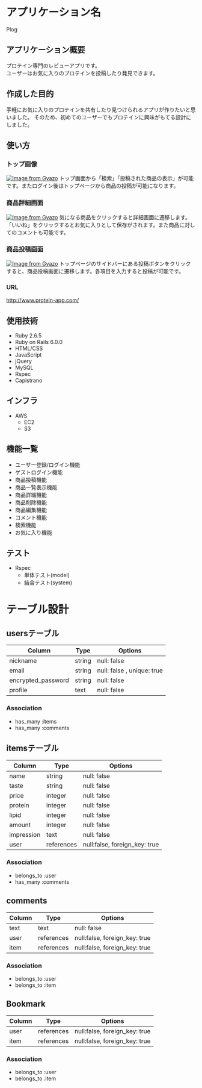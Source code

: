 # アプリケーション名
Plog

## アプリケーション概要
プロテイン専門のレビューアプリです。  
ユーザーはお気に入りのプロテインを投稿したり発見できます。

## 作成した目的
手軽にお気に入りのプロテインを共有したり見つけられるアプリが作りたいと思いました。
そのため、初めてのユーザーでもプロテインに興味がもてる設計にしました。

## 使い方

### トップ画像
[![Image from Gyazo](https://i.gyazo.com/87645c3308693e95bce4b4631d991fda.gif)](https://gyazo.com/87645c3308693e95bce4b4631d991fda)
トップ画面から「検索」「投稿された商品の表示」が可能です。またログイン後はトップページから商品の投稿が可能になります。

### 商品詳細画面
[![Image from Gyazo](https://i.gyazo.com/c15c5f740a50e7d4541636222960ec20.gif)](https://gyazo.com/c15c5f740a50e7d4541636222960ec20)
気になる商品をクリックすると詳細画面に遷移します。「いいね」をクリックするとお気に入りとして保存がされます。また商品に対してのコメントも可能です。

### 商品投稿画面
[![Image from Gyazo](https://i.gyazo.com/3a830b3ff4ad5925515384e449981f2d.gif)](https://gyazo.com/3a830b3ff4ad5925515384e449981f2d)
トップページのサイドバーにある投稿ボタンをクリックすると、商品投稿画面に遷移します。各項目を入力すると投稿が可能です。

### URL
http://www.protein-app.com/

## 使用技術
- Ruby 2.6.5
- Ruby on Rails 6.0.0
- HTML/CSS
- JavaScript
- jQuery
- MySQL
- Rspec
- Capistrano

## インフラ
- AWS
    - EC2
    - S3

## 機能一覧
- ユーザー登録/ログイン機能
- ゲストログイン機能
- 商品投稿機能
- 商品一覧表示機能
- 商品詳細機能
- 商品削除機能
- 商品編集機能
- コメント機能
- 検索機能
- お気に入り機能

## テスト
* Rspec
  * 単体テスト(model)
  * 結合テスト(system)


# テーブル設計

## usersテーブル
|Column | Type | Options |
|----------| --------| ------------ |
| nickname| string | null:  false  |
| email     | string | null:  false ,   unique: true |
| encrypted_password | string | null:  false     |
| profile   | text | null:  false     |


### Association
- has_many :items
- has_many :comments



## itemsテーブル
|Column | Type | Options |
|----------| --------| ------------ |
| name  | string | null:  false    |
| taste   | string | null:  false    |
| price  | integer | null:  false    |
| protein | integer | null:  false    |
| lipid    | integer | null:  false     |
| amount | integer | null:  false    |
|impression | text | null:  false    |
| user | references | null:false, foreign_key: true |


### Association
- belongs_to :user
- has_many :comments


## comments
|Column | Type | Options |
|----------| --------| ------------ |
| text  | text |  null:  false |
| user | references | null:false, foreign_key: true |
| item | references | null:false, foreign_key: true |


### Association
- belongs_to :user
- belongs_to :item


## Bookmark
|Column | Type | Options |
|----------| --------| ------------ |
| user | references | null:false, foreign_key: true |
| item | references | null:false, foreign_key: true |


### Association
- belongs_to :user
- belongs_to :item
